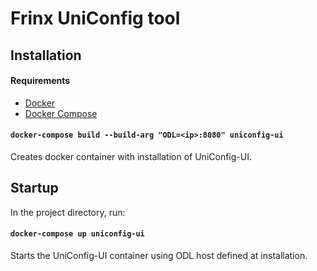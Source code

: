 # Frinx UniConfig tool

## Installation 

#### Requirements
* [Docker](https://www.docker.com/)
* [Docker Compose](https://github.com/docker/compose)

#### `docker-compose build --build-arg "ODL=<ip>:8080" uniconfig-ui` <br>
Creates docker container with installation of UniConfig-UI. <br>

## Startup <br>
In the project directory, run: 

#### `docker-compose up uniconfig-ui` <br>
Starts the UniConfig-UI container using ODL host defined at installation.

